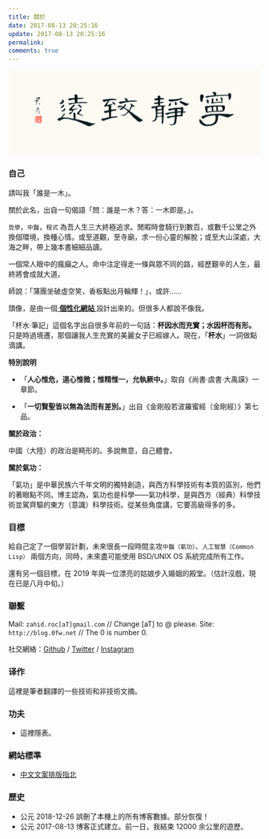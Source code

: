 ```yaml
---
title: 關於
date: 2017-08-13 20:25:16
update: 2017-08-13 20:25:16
permalink:
comments: true
---
```

![寧靜致遠](/uploads/about/imgs/dXx3BTwRPj-Tranquilitysc.jpg)

### 自己

請叫我「誰是一木」。

關於此名，出自一句偈語「問：誰是一木？答：一木即是。」。

`哲學`，`中醫`，`程式` 為吾人生三大終極追求。閒暇時會騎行到數百，或數千公里之外換個環境，換種心情。或至道觀，至寺廟，求一份心靈的解脫；或至大山深處，大海之畔，帶上幾本書細細品讀。

一個常人眼中的瘋癲之人。命中注定得走一條與眾不同的路，經歷艱辛的人生，最終將會成就大道。

師說：「蒲團坐破虛空笑，香板點出月輪輝！」，或許……

頭像，是由一個[ **個性化網站** ](https://www.faceyourmanga.com/editmangatar.php)設計出來的。但很多人都說不像我。

「杯水·筆記」這個名字出自很多年前的一句話：**杯因水而充實；水因杯而有形。** 只是時過境遷，那個讓我人生充實的美麗女子已經嫁人。現在，「**杯水**」一詞做點滴講。

**特別說明** 
* 「**人心惟危，道心惟微；惟精惟一，允執厥中。**」取自《尚書·虞書·大禹謨》一章節。

* 「**一切賢聖皆以無為法而有差別。**」出自《金剛般若波羅蜜經（金剛經）》第七品。

**關於政治：**

中國（大陸）的政治是畸形的。多說無意，自己體會。

**關於氣功：**

「氣功」是中華民族六千年文明的獨特創造，與西方科學技術有本質的區別，他們的著眼點不同。博主認為，氣功也是科學——氣功科學，是與西方（經典）科學技術並駕齊驅的東方（意識）科學技術。從某些角度講，它要高級得多的多。

### 目標

給自己定了一個學習計劃，未來很長一段時間主攻`中醫（氣功）`、`人工智慧（Common Lisp）` 兩個方向，同時，未來盡可能使用 BSD/UNIX OS 系統完成所有工作。

還有另一個目標，在 2019 年與一位漂亮的姑娘步入婚姻的殿堂。（估計沒戲，現在已是八月中旬。）

### 聯繫

Mail: `zahid.roc[aT]gmail.com` // Change [aT] to @ please.
Site: `http://blog.0fw.net` // The 0 is number 0.

社交網絡：[Github](http://github.com/) / [Twitter](https://twitter.com/) / [Instagram](https://instagram.com/)

### 译作

這裡是筆者翻譯的一些技術和非技術文摘。

### 功夫

* 這裡隱表。

### 網站標準

* [中文文案排版指北](https://github.com/sparanoid/chinese-copywriting-guidelines)

### 歷史

* 公元 2018-12-26 誤刪了本機上的所有博客數據。部分恢復！
* 公元 2017-08-13 博客正式建立。前一日，我結束 12000 余公里的遊歷。
